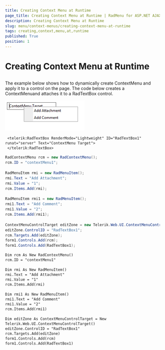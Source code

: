 ```yaml
---
title: Creating Context Menu at Runtime
page_title: Creating Context Menu at Runtime | RadMenu for ASP.NET AJAX Documentation
description: Creating Context Menu at Runtime
slug: menu/context-menus/creating-context-menu-at-runtime
tags: creating,context,menu,at,runtime
published: True
position: 1
---
```


# Creating Context Menu at Runtime

## 

The example below shows how to dynamically create ContextMenu and apply it to a control on the page. The code below creates a ContextMenuand attaches it to a RadTextBox control.

![RadContextMenu](images/menu_contextmenuruntime.png)

````ASP.NET
 <telerik:RadTextBox RenderMode="Lightweight" ID="RadTextBox1" runat="server" Text="ContextMenu Target">
 </telerik:RadTextBox>
````


````C#
RadContextMenu rcm = new RadContextMenu();
rcm.ID = "contextMenu1";

RadMenuItem rmi = new RadMenuItem();
rmi.Text = "Add Attachment";
rmi.Value = "1";
rcm.Items.Add(rmi);

RadMenuItem rmi1 = new RadMenuItem();
rmi1.Text = "Add Comment";
rmi1.Value = "2";
rcm.Items.Add(rmi1);

ContextMenuControlTarget editZone = new Telerik.Web.UI.ContextMenuControlTarget();
editZone.ControlID = "RadTextBox1";
rcm.Targets.Add(editZone);
form1.Controls.Add(rcm);
form1.Controls.Add(RadTextBox1);
````
````VB.NET
Dim rcm As New RadContextMenu()
rcm.ID = "contextMenu1"

Dim rmi As New RadMenuItem()
rmi.Text = "Add Attachment"
rmi.Value = "1"
rcm.Items.Add(rmi)

Dim rmi1 As New RadMenuItem()
rmi1.Text = "Add Comment"
rmi1.Value = "2"
rcm.Items.Add(rmi1)

Dim editZone As ContextMenuControlTarget = New Telerik.Web.UI.ContextMenuControlTarget()
editZone.ControlID = "RadTextBox1"
rcm.Targets.Add(editZone)
form1.Controls.Add(rcm)
form1.Controls.Add(RadTextBox1)
````

